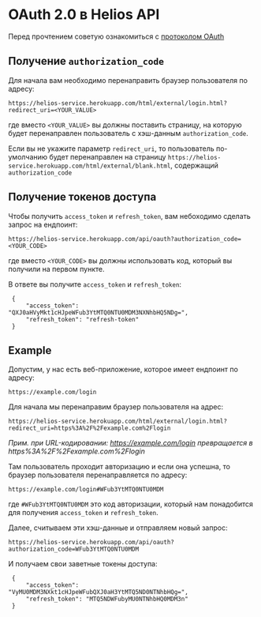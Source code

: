 # OAuth 2.0 в Helios API

Перед прочтением советую ознакомиться с [протоколом OAuth](AboutTokensRU.md)

## Получение `authorization_code`
Для начала вам необходимо перенаправить браузер пользователя по адресу:
```text
https://helios-service.herokuapp.com/html/external/login.html?redirect_uri=<YOUR_VALUE>
```

где вместо `<YOUR_VALUE>` вы должны поставить страницу, на которую будет перенаправлен пользователь с 
хэш-данным `authorization_code`.

Если вы не укажите параметр `redirect_uri`, то пользователь по-умолчанию будет перенаправлен на страницу
`https://helios-service.herokuapp.com/html/external/blank.html`, содержащий `authorization_code`

## Получение токенов доступа
Чтобы получить `access_token` и `refresh_token`, вам небоходимо сделать запрос на ендпоинт:
```text
https://helios-service.herokuapp.com/api/oauth?authorization_code=<YOUR_CODE>
```
где вместо `<YOUR_CODE>` вы должны использовать код, который вы получили на первом пункте.

В ответе вы получите `access_token` и `refresh_token`:
```json5
 {
     "access_token": "QXJ0aHVyMkt1cHJpeWFub3YtMTQ0NTU0MDM3NXNhbHQ5NDg=",
     "refresh_token": "refresh-token"
 }
```

## Example

Допустим, у нас есть веб-приложение, которое имеет ендпоинт по адреcу:
```text
https://example.com/login
```

Для начала мы перенаправим браузер пользователя на адрес:
```text
https://helios-service.herokuapp.com/html/external/login.html?redirect_uri=https%3A%2F%2Fexample.com%2Flogin
```

_Прим. при URL-кодировании: https://example.com/login превращается в https%3A%2F%2Fexample.com%2Flogin_

Там пользователь проходит авторизацию и если она успешна, то браузер пользователя перенаправляется по адресу:
```text
https://example.com/login#WFub3YtMTQ0NTU0MDM
```
где `#WFub3YtMTQ0NTU0MDM` это код авторизации, который нам понадобится для получения `access_token` и `refresh_token`.

Далее, считываем эти хэш-данные и отправляем новый запрос:
```text
https://helios-service.herokuapp.com/api/oauth?authorization_code=WFub3YtMTQ0NTU0MDM
```

И получаем свои заветные токены доступа:
```json5
 {
     "access_token": "VyMU0MDM3NXkt1cHJpeWFubQXJ0aH3YtMTQ5ND0NTNhbHQg=",
     "refresh_token": "MTQ5NDWFubyMU0NTNhbHQ0MDM3n"
 }
```